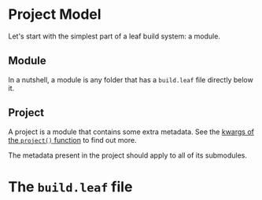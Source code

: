 # Project Model

Let's start with the simplest part of a leaf build system: a module.

## Module

In a nutshell, a module is any folder that has a `build.leaf` file directly below it.

## Project

A project is a module that contains some extra metadata.
See the [kwargs of the `project()` function]() to find out more.

The metadata present in the project should apply to all of its submodules.

# The `build.leaf` file
